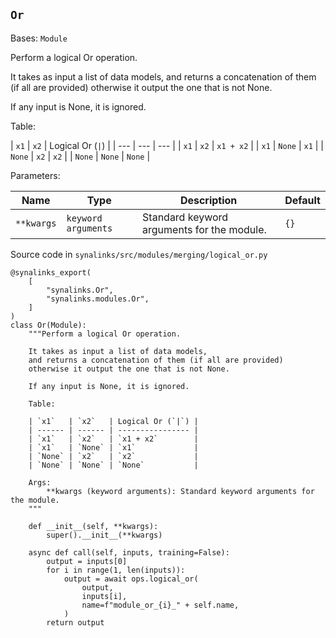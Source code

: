 ## `Or`

Bases: `Module`

Perform a logical Or operation.

It takes as input a list of data models, and returns a concatenation of them (if all are provided) otherwise it output the one that is not None.

If any input is None, it is ignored.

Table:

| `x1` | `x2` | Logical Or (`|`) | | --- | --- | --- | | `x1` | `x2` | `x1 + x2` | | `x1` | `None` | `x1` | | `None` | `x2` | `x2` | | `None` | `None` | `None` |

Parameters:

| Name       | Type                | Description                                | Default |
| ---------- | ------------------- | ------------------------------------------ | ------- |
| `**kwargs` | `keyword arguments` | Standard keyword arguments for the module. | `{}`    |

Source code in `synalinks/src/modules/merging/logical_or.py`

```
@synalinks_export(
    [
        "synalinks.Or",
        "synalinks.modules.Or",
    ]
)
class Or(Module):
    """Perform a logical Or operation.

    It takes as input a list of data models,
    and returns a concatenation of them (if all are provided)
    otherwise it output the one that is not None.

    If any input is None, it is ignored.

    Table:

    | `x1`   | `x2`   | Logical Or (`|`) |
    | ------ | ------ | ---------------- |
    | `x1`   | `x2`   | `x1 + x2`        |
    | `x1`   | `None` | `x1`             |
    | `None` | `x2`   | `x2`             |
    | `None` | `None` | `None`           |

    Args:
        **kwargs (keyword arguments): Standard keyword arguments for the module.
    """

    def __init__(self, **kwargs):
        super().__init__(**kwargs)

    async def call(self, inputs, training=False):
        output = inputs[0]
        for i in range(1, len(inputs)):
            output = await ops.logical_or(
                output,
                inputs[i],
                name=f"module_or_{i}_" + self.name,
            )
        return output
```
